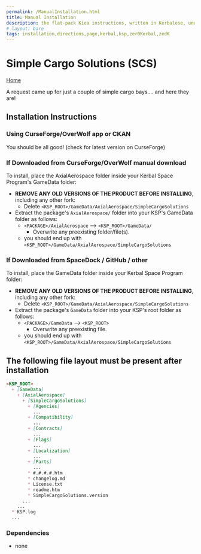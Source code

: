 ```yaml
---
permalink: /ManualInstallation.html
title: Manual Installation
description: the flat-pack Kiea instructions, written in Kerbalese, unusally present
# layout: bare
tags: installation,directions,page,kerbal,ksp,zer0Kerbal,zedK
---
```


<!-- ManualInstallation.md v1.1.7.0
Simple Cargo Solutions (SCS)
created: 01 Oct 2019
updated: 18 Apr 2022 -->

<!-- based upon work by Lisias -->

# Simple Cargo Solutions (SCS)

[Home](./index.md)

A request came up for just a couple of simple cargo bays.... and here they are!

## Installation Instructions

### Using CurseForge/OverWolf app or CKAN

You should be all good! (check for latest version on CurseForge)

### If Downloaded from CurseForge/OverWolf manual download

To install, place the AxialAerospace folder inside your Kerbal Space Program's GameData folder:

* **REMOVE ANY OLD VERSIONS OF THE PRODUCT BEFORE INSTALLING**, including any other fork:
  * Delete `<KSP_ROOT>/GameData/AxialAerospace/SimpleCargoSolutions`
* Extract the package's `AxialAerospace/` folder into your KSP's GameData folder as follows:
  * `<PACKAGE>/AxialAerospace` --> `<KSP_ROOT>/GameData/`
    * Overwrite any preexisting folder/file(s).
  * you should end up with `<KSP_ROOT>/GameData/AxialAerospace/SimpleCargoSolutions`

### If Downloaded from SpaceDock / GitHub / other

To install, place the GameData folder inside your Kerbal Space Program folder:

* **REMOVE ANY OLD VERSIONS OF THE PRODUCT BEFORE INSTALLING**, including any other fork:
  * Delete `<KSP_ROOT>/GameData/AxialAerospace/SimpleCargoSolutions`
* Extract the package's `GameData` folder into your KSP's root folder as follows:
  * `<PACKAGE>/GameData` --> `<KSP_ROOT>`
    * Overwrite any preexisting file.
  * you should end up with `<KSP_ROOT>/GameData/AxialAerospace/SimpleCargoSolutions`

## The following file layout must be present after installation

```markdown
<KSP_ROOT>
  + [GameData]
    + [AxialAerospace]
      + [SimpleCargoSolutions]
        + [Agencies]
          ...
        + [Compatibility]
          ...
        + [Contracts]
          ...
        + [Flags]
          ...
        + [Localization]
          ...
        + [Parts]
          ...
        * #.#.#.#.htm
        * changelog.md
        * License.txt
        * readme.htm
        * SimpleCargoSolutions.version
      ...
    ...
  * KSP.log
  ...
```

### Dependencies

* none

